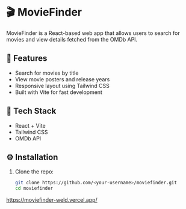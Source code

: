 # 🎬 MovieFinder

MovieFinder is a React-based web app that allows users to search for movies and view details fetched from the OMDb API.

## 🚀 Features
- Search for movies by title
- View movie posters and release years
- Responsive layout using Tailwind CSS
- Built with Vite for fast development

## 🧰 Tech Stack
- React + Vite
- Tailwind CSS
- OMDb API

## ⚙️ Installation
1. Clone the repo:
   ```bash
   git clone https://github.com/<your-username>/moviefinder.git
   cd moviefinder
https://moviefinder-weld.vercel.app/